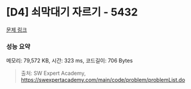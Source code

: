 # [D4] 쇠막대기 자르기 - 5432 

[문제 링크](https://swexpertacademy.com/main/code/problem/problemDetail.do?contestProbId=AWVl47b6DGMDFAXm) 

### 성능 요약

메모리: 79,572 KB, 시간: 323 ms, 코드길이: 706 Bytes



> 출처: SW Expert Academy, https://swexpertacademy.com/main/code/problem/problemList.do